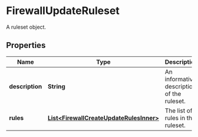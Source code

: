 

# FirewallUpdateRuleset

A ruleset object.

## Properties

| Name | Type | Description | Notes |
|------------ | ------------- | ------------- | -------------|
|**description** | **String** | An informative description of the ruleset. |  [optional] |
|**rules** | [**List&lt;FirewallCreateUpdateRulesInner&gt;**](FirewallCreateUpdateRulesInner.md) | The list of rules in the ruleset. |  |



